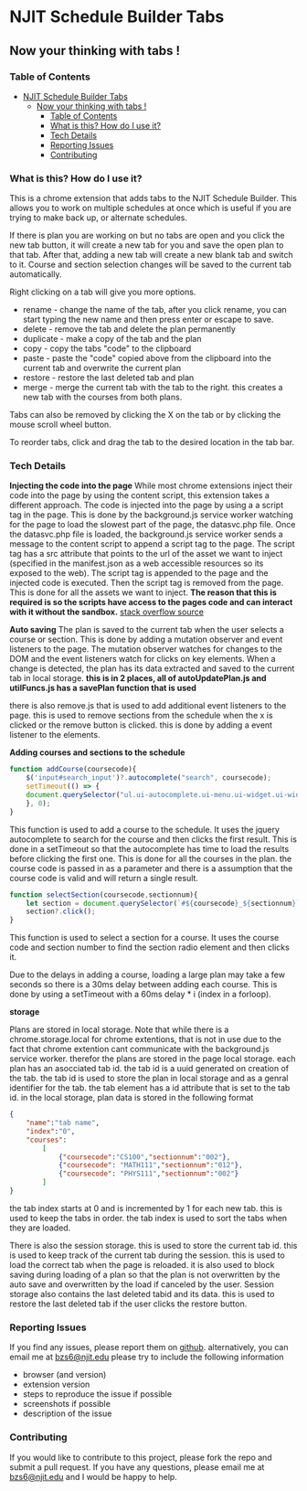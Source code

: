 # NJIT Schedule Builder Tabs
## Now your thinking with tabs !

### Table of Contents
- [NJIT Schedule Builder Tabs](#njit-schedule-builder-tabs)
  - [Now your thinking with tabs !](#now-your-thinking-with-tabs-)
    - [Table of Contents](#table-of-contents)
    - [What is this? How do I use it?](#what-is-this-how-do-i-use-it)
    - [Tech Details](#tech-details)
    - [Reporting Issues](#reporting-issues)
    - [Contributing](#contributing)

### <a id="what-is-this"></a>What is this? How do I use it?
This is a chrome extension that adds tabs to the NJIT Schedule Builder. This allows you to work on multiple schedules at once which is useful if you are trying to make back up, or alternate schedules.  

If there is plan you are working on but no tabs are open and you click the new tab button, it will create a new tab for you and save the open plan to that tab. After that, adding a new tab will create a new blank tab and switch to it. Course and section selection changes will be saved to the current tab automatically.

Right clicking on a tab will give you more options. 
- rename - change the name of the tab, after you click rename, you can start typing the new name and then press enter or escape to save. 
- delete -  remove the tab and delete the plan permanently
- duplicate - make a copy of the tab and the plan
- copy - copy the tabs "code" to the clipboard
- paste - paste the "code" copied above from the clipboard into the current tab and overwrite the current plan
- restore - restore the last deleted tab and plan
- merge - merge the current tab with the tab to the right. this creates a new tab with the courses from both plans.

Tabs can also be removed by clicking the X on the tab or by clicking the mouse scroll wheel button. 

To reorder tabs, click and drag the tab to the desired location in the tab bar.

### <a id="tech-details"></a>Tech Details
**Injecting the code into the page**
While most chrome extensions inject their code into the page by using the content script, this extension takes a different approach. The code is injected into the page by using a a script tag in the page. This is done by the background.js service worker watching for the page to load the slowest part of the page, the datasvc.php file. Once the datasvc.php file is loaded, the background.js service worker sends a message to the content script to append a script tag to the page. The script tag has a src attribute that points to the url of the asset we want to inject (specified in the manifest.json as a web accessible resources so its exposed to the web). The script tag is appended to the page and the injected code is executed. Then the script tag is removed from the page. This is done for all the assets we want to inject.
**The reason that this is required is so the scripts have access to the pages code and can interact with it without the sandbox.**
[stack overflow source](https://stackoverflow.com/questions/9515704/access-variables-and-functions-defined-in-page-context-using-a-content-script)

**Auto saving**
The plan is saved to the current tab when the user selects a course or section. This is done by adding a mutation observer and event listeners to the page. The mutation observer watches for changes to the DOM and the event listeners watch for clicks on key elements. When a change is detected, the plan has its data extracted and saved to the current tab in local storage.
**this is in 2 places, all of autoUpdatePlan.js and utilFuncs.js has a savePlan function that is used**

there is also remove.js that is used to add additional event listeners to the page. this is used to remove sections from the schedule when the x is clicked or the remove button is clicked. this is done by adding a event listener to the elements. 


**Adding courses and sections to the schedule**
```javascript
function addCourse(coursecode){
    $('input#search_input')?.autocomplete("search", coursecode);
    setTimeout(() => {
    document.querySelector("ul.ui-autocomplete.ui-menu.ui-widget.ui-widget-content")?.firstChild?.firstChild?.click();
    }, 0);
}
```
This function is used to add a course to the schedule. It uses the jquery autocomplete to search for the course and then clicks the first result. This is done in a setTimeout so that the autocomplete has time to load the results before clicking the first one. This is done for all the courses in the plan. the course code is passed in as a parameter and there is a assumption that the course code is valid and will return a single result.

```javascript
function selectSection(coursecode,sectionnum){
    let section = document.querySelector(`#${coursecode}_${sectionnum}`);
    section?.click();
}
```
This function is used to select a section for a course. It uses the course code and section number to find the section radio element and then clicks it. 


Due to the delays in adding a course, loading a large plan may take a few seconds so there is a 30ms delay between adding each course. This is done by using a setTimeout with a 60ms delay * i (index in a forloop).

**storage**

Plans are stored in local storage. Note that while there is a chrome.storage.local for chrome extentions, that is not in use due to the fact that chrome extention cant communicate with the background.js service worker. therefor the plans are stored in the page local storage. each plan has an asocciated tab id. the tab id is a uuid generated on creation of the tab. the tab id is used to store the plan in local storage and as a genral identifier for the tab.
the tab element has a id attribute that is set to the tab id. 
in the local storage, plan data is stored in the following format
```json
{
    "name":"tab name",
    "index":"0",
    "courses":
        [
            {"coursecode":"CS100","sectionnum":"002"},
            {"coursecode": "MATH111","sectionnum":"012"},
            {"coursecode": "PHYS111","sectionnum":"002"}
        ]
}
```
the tab index starts at 0 and is incremented by 1 for each new tab. this is used to keep the tabs in order. the tab index is used to sort the tabs when they are loaded.

There is also the session storage. this is used to store the current tab id. this is used to keep track of the current tab during the session. this is used to load the correct tab when the page is reloaded.
it is also used to block saving during loading of a plan so that the plan is not overwritten by the auto save and overwritten by the load if canceled by the user.
Session storage also contains the last deleted tabid and its data. this is used to restore the last deleted tab if the user clicks the restore button.

### <a id="reporting-issues"></a>Reporting Issues
If you find any issues, please report them on [github](https://github.com/bentzi-shuster/ScheduleBuilderTabs/issues).
alternatively, you can email me at <a href="mailto:bzs6@njit.edu">bzs6@njit.edu</a>
please try to include the following information
- browser (and version)
- extension version
- steps to reproduce the issue if possible
- screenshots if possible
- description of the issue

### <a id="contributing"></a>Contributing
If you would like to contribute to this project, please fork the repo and submit a pull request. If you have any questions, please email me at <a href="mailto:bzs6@njit.edu">bzs6@njit.edu</a> and I would be happy to help.


